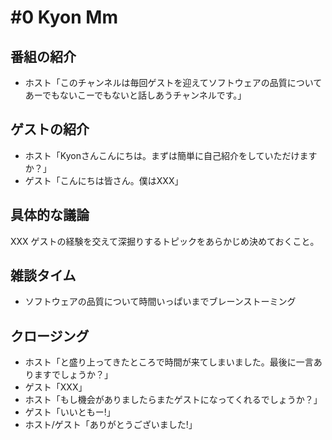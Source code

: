 # #0 Kyon Mm

## 番組の紹介

* ホスト「このチャンネルは毎回ゲストを迎えてソフトウェアの品質についてあーでもないこーでもないと話しあうチャンネルです。」

## ゲストの紹介

* ホスト「Kyonさんこんにちは。まずは簡単に自己紹介をしていただけますか？」
* ゲスト「こんにちは皆さん。僕はXXX」

## 具体的な議論

XXX ゲストの経験を交えて深掘りするトピックをあらかじめ決めておくこと。

## 雑談タイム

* ソフトウェアの品質について時間いっぱいまでブレーンストーミング

## クロージング

* ホスト「と盛り上ってきたところで時間が来てしまいました。最後に一言ありますでしょうか？」
* ゲスト「XXX」
* ホスト「もし機会がありましたらまたゲストになってくれるでしょうか？」
* ゲスト「いいともー!」
* ホスト/ゲスト「ありがとうございました!」
